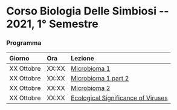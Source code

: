 # Corso Biologia Delle Simbiosi -- 2021, 1° Semestre

### Programma

| Giorno | Ora | Lezione|
|:---|:---|:---|
|XX Ottobre|XX:XX|[Microbioma 1](https://unimarco.github.io/2020-1S-BiologiaDelleSimbiosi/Lesson1.html)|
|XX Ottobre|XX:XX|[Microbioma 1 part 2](https://unimarco.github.io/2020-1S-BiologiaDelleSimbiosi/Lesson1-bis.html)|
|XX Ottobre|XX:XX|[Microbioma 2](https://unimarco.github.io/2020-1S-BiologiaDelleSimbiosi/Lesson2.html)|
|XX Ottobre|XX:XX|[Ecological Significance of Viruses](https://unimarco.github.io/2020-1S-BiologiaDelleSimbiosi/Lesson3.html)|
